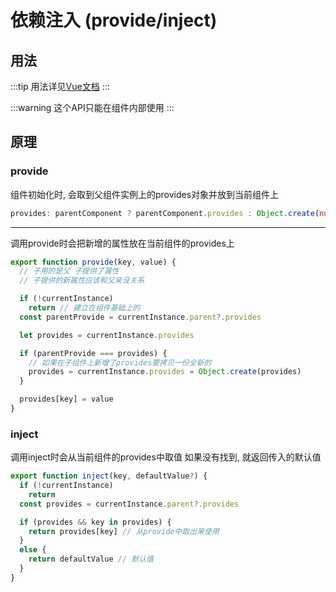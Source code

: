 # 依赖注入 (provide/inject)

## 用法

:::tip
用法详见[Vue文档](https://cn.vuejs.org/guide/components/provide-inject)
:::

:::warning
这个API只能在组件内部使用
:::

## 原理

### provide

组件初始化时, 会取到父组件实例上的provides对象并放到当前组件上
```typescript
provides: parentComponent ? parentComponent.provides : Object.create(null) // 储存依赖注入的值
```

---

调用provide时会把新增的属性放在当前组件的provides上

```typescript
export function provide(key, value) {
  // 子用的是父 子提供了属性
  // 子提供的新属性应该和父亲没关系

  if (!currentInstance)
    return // 建立在组件基础上的
  const parentProvide = currentInstance.parent?.provides

  let provides = currentInstance.provides

  if (parentProvide === provides) {
    // 如果在子组件上新增了provides要拷贝一份全新的
    provides = currentInstance.provides = Object.create(provides)
  }

  provides[key] = value
}
```

### inject

调用inject时会从当前组件的provides中取值
如果没有找到, 就返回传入的默认值

```typescript
export function inject(key, defaultValue?) {
  if (!currentInstance)
    return
  const provides = currentInstance.parent?.provides

  if (provides && key in provides) {
    return provides[key] // 从provide中取出来使用
  }
  else {
    return defaultValue // 默认值
  }
}
```
